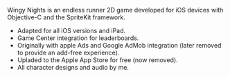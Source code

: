 Wingy Nights is an endless runner 2D game developed for iOS devices with Objective-C and the SpriteKit framework.
  - Adapted for all iOS versions and iPad.
  - Game Center integration for leaderboards.
  - Originally with apple Ads and Google AdMob integration (later removed to provide an add-free experience).
  - Upladed to the Apple App Store for free (now removed).
  - All character designs and audio by me.
